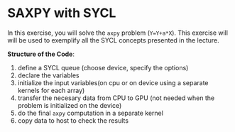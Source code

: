 # SAXPY with SYCL

In this exercise, you will solve the `axpy` problem (`Y=Y+a*X`). This exercise will will be used to exemplify all the SYCL concepts presented in the lecture.


**Structure of the Code**:
  1. define a SYCL  queue (choose device, specify the options)
  1. declare  the variables
  1. initialize the input variables(on cpu or on device using a separate kernels for each array)
  1. transfer the necesary data from CPU to GPU (not needed when the problem is initialized on the device)
  1. do the final `axpy` computation in a separate kernel 
  1. copy data to host to check the results

     
